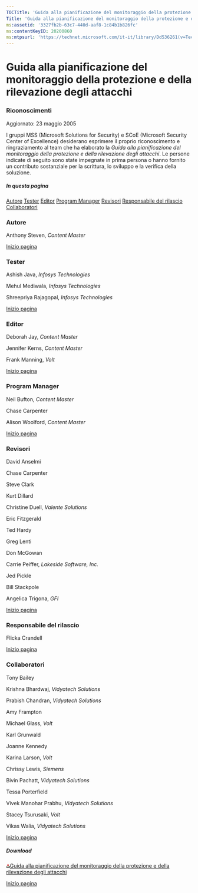 ```yaml
---
TOCTitle: 'Guida alla pianificazione del monitoraggio della protezione e della rilevazione degli attacchi - Riconoscimenti'
Title: 'Guida alla pianificazione del monitoraggio della protezione e della rilevazione degli attacchi - Riconoscimenti'
ms:assetid: '3327fb2b-63c7-440d-aaf8-1c84b1b826fc'
ms:contentKeyID: 20200860
ms:mtpsurl: 'https://technet.microsoft.com/it-it/library/Dd536261(v=TechNet.10)'
---
```


Guida alla pianificazione del monitoraggio della protezione e della rilevazione degli attacchi
==============================================================================================

### Riconoscimenti

Aggiornato: 23 maggio 2005

I gruppi MSS (Microsoft Solutions for Security) e SCoE (Microsoft Security Center of Excellence) desiderano esprimere il proprio riconoscimento e ringraziamento al team che ha elaborato la *Guida alla pianificazione del monitoraggio della protezione e della rilevazione degli attacchi*. Le persone indicate di seguito sono state impegnate in prima persona o hanno fornito un contributo sostanziale per la scrittura, lo sviluppo e la verifica della soluzione.

##### In questa pagina

[](#egaa)[Autore](#egaa)
[](#efaa)[Tester](#efaa)
[](#eeaa)[Editor](#eeaa)
[](#edaa)[Program Manager](#edaa)
[](#ecaa)[Revisori](#ecaa)
[](#ebaa)[Responsabile del rilascio](#ebaa)
[](#eaaa)[Collaboratori](#eaaa)

### Autore

Anthony Steven, *Content Master*

[](#mainsection)[Inizio pagina](#mainsection)

### Tester

Ashish Java, *Infosys Technologies*

Mehul Mediwala, *Infosys Technologies*

Shreepriya Rajagopal, *Infosys Technologies*

[](#mainsection)[Inizio pagina](#mainsection)

### Editor

Deborah Jay, *Content Master*

Jennifer Kerns, *Content Master*

Frank Manning, *Volt*

[](#mainsection)[Inizio pagina](#mainsection)

### Program Manager

Neil Bufton, *Content Master* 

Chase Carpenter

Alison Woolford, *Content Master*

[](#mainsection)[Inizio pagina](#mainsection)

### Revisori

David Anselmi

Chase Carpenter

Steve Clark

Kurt Dillard

Christine Duell, *Valente Solutions*

Eric Fitzgerald

Ted Hardy

Greg Lenti

Don McGowan

Carrie Peiffer, *Lakeside Software, Inc.*

Jed Pickle

Bill Stackpole

Angelica Trigona, *GFI*

[](#mainsection)[Inizio pagina](#mainsection)

### Responsabile del rilascio

Flicka Crandell

[](#mainsection)[Inizio pagina](#mainsection)

### Collaboratori

Tony Bailey

Krishna Bhardwaj, *Vidyatech Solutions*

Prabish Chandran, *Vidyatech Solutions*

Amy Frampton

Michael Glass, *Volt*

Karl Grunwald

Joanne Kennedy

Karina Larson, *Volt*

Chrissy Lewis, *Siemens*

Bivin Pachatt, *Vidyatech Solutions*

Tessa Porterfield

Vivek Manohar Prabhu, *Vidyatech Solutions*

Stacey Tsurusaki, *Volt*

Vikas Walia, *Vidyatech Solutions*

[](#mainsection)[Inizio pagina](#mainsection)

##### Download

[![](images/Dd536261.icon_exe(it-it,TechNet.10).gif)Guida alla pianificazione del monitoraggio della protezione e della rilevazione degli attacchi](http://go.microsoft.com/fwlink/?linkid=41310)

[](#mainsection)[Inizio pagina](#mainsection)
